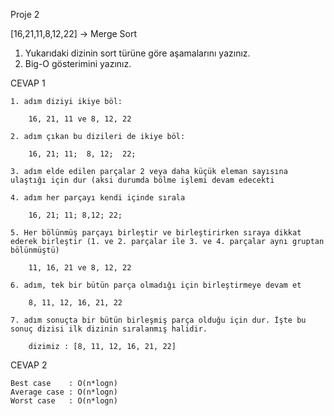 Proje 2

[16,21,11,8,12,22] -> Merge Sort

1. Yukarıdaki dizinin sort türüne göre aşamalarını yazınız.
2. Big-O gösterimini yazınız.


CEVAP 1

    1. adım diziyi ikiye böl:

        16, 21, 11 ve 8, 12, 22

    2. adım çıkan bu dizileri de ikiye böl:

        16, 21; 11;  8, 12;  22;

    3. adım elde edilen parçalar 2 veya daha küçük eleman sayısına ulaştığı için dur (aksi durumda bölme işlemi devam edecekti

    4. adım her parçayı kendi içinde sırala

        16, 21; 11; 8,12; 22;

    5. Her bölünmüş parçayı birleştir ve birleştirirken sıraya dikkat ederek birleştir (1. ve 2. parçalar ile 3. ve 4. parçalar aynı gruptan bölünmüştü)

        11, 16, 21 ve 8, 12, 22

    6. adım, tek bir bütün parça olmadığı için birleştirmeye devam et

        8, 11, 12, 16, 21, 22

    7. adım sonuçta bir bütün birleşmiş parça olduğu için dur. İşte bu sonuç dizisi ilk dizinin sıralanmış halidir.

        dizimiz : [8, 11, 12, 16, 21, 22] 



CEVAP 2

    Best case    : O(n*logn)
    Average case : O(n*logn)
    Worst case   : O(n*logn)
